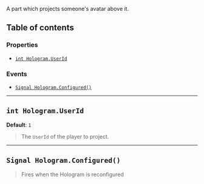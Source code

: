 A part which projects someone's avatar above it.

## Table of contents

### Properties

* [`int Hologram.UserId`](#int-hologramuserid)

### Events

* [`Signal Hologram.Configured()`](#signal-hologramconfigured)

___

## `int Hologram.UserId`

**Default**: `1`
> The `UserId` of the player to project.

___

## `Signal Hologram.Configured()`

> Fires when the Hologram is reconfigured